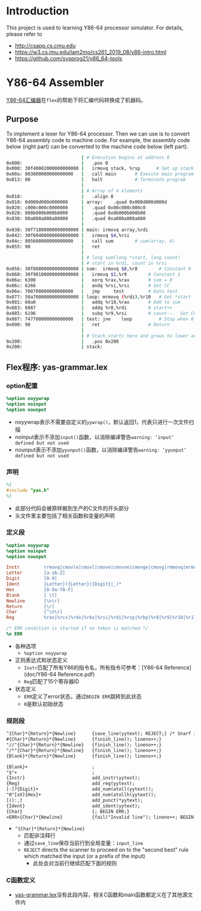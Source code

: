 # Introduction
This project is used to learning Y86-64 processor simulator. For details, please refer to
* http://csapp.cs.cmu.edu
* https://w3.cs.jmu.edu/lam2mo/cs261_2019_08/y86-intro.html
* https://github.com/sysprog21/y86_64-tools

# Y86-64 Assembler
[Y86-64汇编器](assembler)在`flex`的帮助下将汇编代码转换成了机器码。

## Purpose
To implement a lexer for Y86-64 processor. Then we can use is to convert Y86-64 assembly code to machine code. For example, the assembly code below (right part) can be converted to the machine code below (left part).

```bash
                            | # Execution begins at address 0 
0x000:                      | 	.pos 0
0x000: 30f40002000000000000 | 	irmovq stack, %rsp  	# Set up stack pointer
0x00a: 803800000000000000   | 	call main		# Execute main program
0x013: 00                   | 	halt			# Terminate program 
                            | 
                            | # Array of 4 elements
0x018:                      | 	.align 8
0x018: 0d000d000d000000     | array:	.quad 0x000d000d000d
0x020: c000c000c0000000     | 	.quad 0x00c000c000c0
0x028: 000b000b000b0000     | 	.quad 0x0b000b000b00
0x030: 00a000a000a00000     | 	.quad 0xa000a000a000
                            | 
0x038: 30f71800000000000000 | main:	irmovq array,%rdi
0x042: 30f60400000000000000 | 	irmovq $4,%rsi
0x04c: 805600000000000000   | 	call sum		# sum(array, 4)
0x055: 90                   | 	ret
                            | 
                            | # long sum(long *start, long count)
                            | # start in %rdi, count in %rsi
0x056: 30f80800000000000000 | sum:	irmovq $8,%r8        # Constant 8
0x060: 30f90100000000000000 | 	irmovq $1,%r9	     # Constant 1
0x06a: 6300                 | 	xorq %rax,%rax	     # sum = 0
0x06c: 6266                 | 	andq %rsi,%rsi	     # Set CC
0x06e: 708700000000000000   | 	jmp     test         # Goto test
0x077: 50a70000000000000000 | loop:	mrmovq (%rdi),%r10   # Get *start
0x081: 60a0                 | 	addq %r10,%rax       # Add to sum
0x083: 6087                 | 	addq %r8,%rdi        # start++
0x085: 6196                 | 	subq %r9,%rsi        # count--.  Set CC
0x087: 747700000000000000   | test:	jne    loop          # Stop when 0
0x090: 90                   | 	ret                  # Return
                            | 
                            | # Stack starts here and grows to lower addresses
0x200:                      | 	.pos 0x200
0x200:                      | stack:
```

## Flex程序: yas-grammar.lex
### option配置
```lex
%option noyywrap
%option noinput
%option nounput
```
* noyywrap表示不需要自定义的`yywrap()`，默认返回1，代表只进行一次文件扫描
* noinput表示不添加`input()`函数，以消除编译警告`warning: ‘input’ defined but not used`
* nounput表示不添加`yyunput()`函数，以消除编译警告`warning: ‘yyunput’ defined but not used`

### 声明
```lex
%{
#include "yas.h"
%}
```
* 此部分代码会被原样搬到生产的C文件的开头部分
* 头文件里主要包括了相关函数和变量的声明

### 定义段
```lex
%option noyywrap
%option noinput
%option nounput

Instr         rrmovq|cmovle|cmovl|cmove|cmovne|cmovge|cmovg|rmmovq|mrmovq|irmovq|addq|subq|andq|xorq|jmp|jle|jl|je|jne|jge|jg|call|ret|pushq|popq|"."byte|"."word|"."long|"."quad|"."pos|"."align|halt|nop|iaddq
Letter        [a-zA-Z]
Digit         [0-9]
Ident         {Letter}({Letter}|{Digit}|_)*
Hex           [0-9a-fA-F]
Blank         [ \t]
Newline       [\n\r]
Return        [\r]
Char          [^\n\r]
Reg           %rax|%rcx|%rdx|%rbx|%rsi|%rdi|%rsp|%rbp|%r8|%r9|%r10|%r11|%r12|%r13|%r14

/* ERR condition is started if no token is matched */
%x ERR
```
* 各种选项
    * `%option noyywrap`
* 正则表达式和状态定义
    * `Instr`匹配了所有Y86的指令名，所有指令可参考：[Y86-64 Reference](doc/Y86-64 Reference.pdf)
    * `Reg`匹配了15个寄存器ID
* 状态定义
    * `ERR`定义了error状态，通过`BEGIN ERR`跳转到此状态
    * `0`是默认初始状态

### 规则段
```lex
^{Char}*{Return}*{Newline}      {save_line(yytext); REJECT;} /* Snarf input line */
#{Char}*{Return}*{Newline}      {finish_line(); lineno++;}
"//"{Char}*{Return}*{Newline}   {finish_line(); lineno++;}
"/*"{Char}*{Return}*{Newline}   {finish_line(); lineno++;}
{Blank}*{Return}*{Newline}      {finish_line(); lineno++;}

{Blank}+                        ;
"$"+                            ;
{Instr}                         add_instr(yytext);
{Reg}                           add_reg(yytext);
[-]?{Digit}+                    add_num(atoll(yytext));
"0"[xX]{Hex}+                   add_num(atollh(yytext));
[():,]                          add_punct(*yytext);
{Ident}                         add_ident(yytext);
{Char}                          {; BEGIN ERR;}
<ERR>{Char}*{Newline}           {fail("Invalid line"); lineno++; BEGIN 0;}
```
* `^{Char}*{Return}*{Newline}`
    * 匹配非注释行
    * 通过`save_line`保存当前行到全局变量：`input_line`
    * `REJECT` directs the scanner to proceed on to the "second best" rule which matched the input (or a prefix of the input)
        * 此处会对当前行继续匹配下面的规则

### C函数定义
* [yas-grammar.lex](assembler/yas-grammar.lex)没有此段内容，相关C函数和main函数都定义在了其他源文件内

